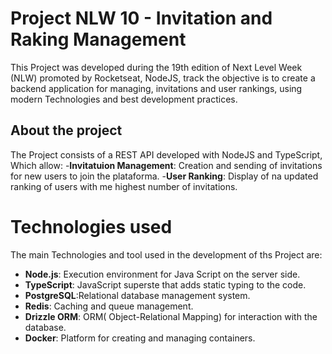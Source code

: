 # Project NLW 10 -  Invitation and Raking Management
This Project was developed during the 19th edition of Next Level Week (NLW) promoted by Rocketseat, NodeJS, track the objective is to create a backend application for managing, invitations and user rankings, using modern Technologies and best development practices.

## About the project

The Project consists of a REST API developed with NodeJS and TypeScript, Which allow:
-**Invitatuion Management**: Creation and sending of invitations for new users  to join the plataforma.
-**User Ranking**: Display of na updated ranking of users with me highest number of invitations.

# Technologies used

The main Technologies and tool used in the development of ths Project are:

- **Node.js**: Execution environment for Java Script on the server side.
- **TypeScript**: JavaScript superste that adds static typing to the code.
- **PostgreSQL**:Relational database management system.
- **Redis**: Caching and queue management.
- **Drizzle ORM**: ORM( Object-Relational Mapping) for interaction with the database.
- **Docker**: Platform for creating and managing containers.
